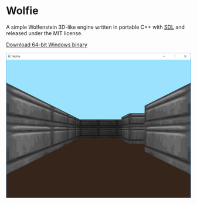 # Wolfie
A simple Wolfenstein 3D-like engine written in portable C++ with [SDL](https://www.libsdl.org/) and released under the MIT license.

[Download 64-bit Windows binary](https://github.com/dictoon/Wolfie/releases/download/1.0.0/Wolfie-1.0.0.zip)

![Screenshot](/screenshot.png?raw=true)

